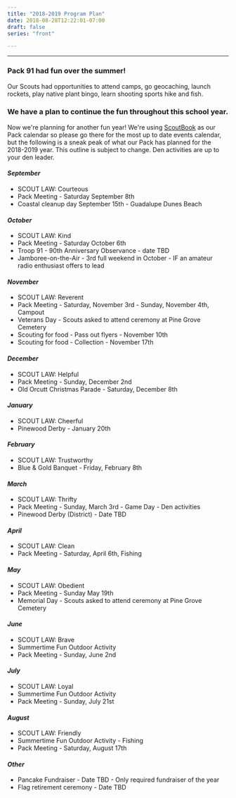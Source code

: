 ```yaml
---
title: "2018-2019 Program Plan"
date: 2018-08-28T12:22:01-07:00
draft: false
series: "front"

---
```


---

### Pack 91 had fun over the summer! 
Our Scouts had opportunities to attend camps, go geocaching, launch rockets, play native plant bingo, learn shooting sports hike and fish.

### We have a plan to continue the fun throughout this school year. 
Now we're planning for another fun year!  We're using <a href="https://www.scoutbook.com/mobile/dashboard/calendar/"> ScoutBook</a> as our Pack calendar so please go there for the most up to date events calendar, but the following is a sneak peak of what our Pack has planned for the 2018-2019 year.  This outline is subject to change. Den activities are up to your den leader.


#### *September* 
 * SCOUT LAW: Courteous
 * Pack Meeting - Saturday September 8th		
 * Coastal cleanup day September 15th - Guadalupe Dunes Beach


#### *October* 
 * SCOUT LAW: Kind
 * Pack Meeting - Saturday October 6th
 * Troop 91 - 90th Anniversary Observance -  date TBD
 * Jamboree-on-the-Air - 3rd full weekend in October - IF an amateur radio enthusiast offers to lead

#### *November*
 * SCOUT LAW: Reverent	
 * Pack Meeting - Saturday, November 3rd - Sunday, November 4th, Campout
 * Veterans Day - Scouts asked to attend ceremony at Pine Grove Cemetery
 * Scouting for food - Pass out flyers -  November  10th
 * Scouting for food - Collection - November 17th

#### *December*
 * SCOUT LAW: Helpful
 * Pack Meeting - Sunday, December 2nd
 * Old Orcutt Christmas Parade - Saturday, December 8th

#### *January*
 * SCOUT LAW: Cheerful
 * Pinewood Derby - January 20th
	
#### *February*
 * SCOUT LAW: Trustworthy
 * Blue & Gold Banquet - Friday, February 8th

#### *March*
 * SCOUT LAW: Thrifty
 * Pack Meeting - Sunday, March 3rd - Game Day - Den activities
 * Pinewood Derby (District) - Date TBD	
						
#### *April*
 * SCOUT LAW: Clean	
 * Pack Meeting - Saturday, April 6th, Fishing 
		
#### *May*
 * SCOUT LAW: Obedient
 * Pack Meeting - Sunday May 19th
 * Memorial Day - Scouts asked to attend ceremony at Pine Grove Cemetery

#### *June*						
 * SCOUT LAW: Brave
 * Summertime Fun Outdoor Activity
 * Pack Meeting  - Sunday, June 2nd
		
#### *July*
 * SCOUT LAW: Loyal
 * Summertime Fun Outdoor Activity
 * Pack Meeting  - Sunday, July 21st
			
#### *August*
 * SCOUT LAW: Friendly	
 * Summertime Fun Outdoor Activity - Fishing
 * Pack Meeting  - Saturday, August 17th
		
#### *Other*
 * Pancake Fundraiser - Date TBD  - Only required fundraiser of the year
 * Flag retirement ceremony - Date TBD